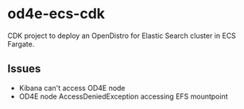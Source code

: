 # od4e-ecs-cdk
CDK project to deploy an OpenDistro for Elastic Search cluster in ECS Fargate.

## Issues

* Kibana can't access OD4E node
* OD4E node AccessDeniedException accessing EFS mountpoint